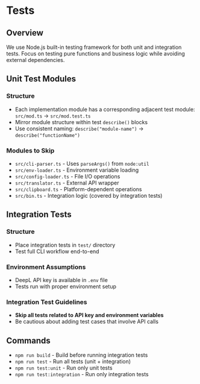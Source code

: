 # Tests

## Overview

We use Node.js built-in testing framework for both unit and integration tests.
Focus on testing pure functions and business logic while avoiding external dependencies.

## Unit Test Modules

### Structure
- Each implementation module has a corresponding adjacent test module: `src/mod.ts` → `src/mod.test.ts`
- Mirror module structure within test `describe()` blocks
- Use consistent naming: `describe("module-name")` → `describe("functionName")`

### Modules to Skip
- `src/cli-parser.ts` - Uses `parseArgs()` from `node:util`
- `src/env-loader.ts` - Environment variable loading
- `src/config-loader.ts` - File I/O operations  
- `src/translator.ts` - External API wrapper
- `src/clipboard.ts` - Platform-dependent operations
- `src/bin.ts` - Integration logic (covered by integration tests)


## Integration Tests

### Structure
- Place integration tests in `test/` directory
- Test full CLI workflow end-to-end

### Environment Assumptions
- DeepL API key is available in `.env` file
- Tests run with proper environment setup

### Integration Test Guidelines
- **Skip all tests related to API key and environment variables**
- Be cautious about adding test cases that involve API calls


## Commands

- `npm run build` - Build before running integration tests
- `npm run test` - Run all tests (unit + integration)
- `npm run test:unit` - Run only unit tests  
- `npm run test:integration` - Run only integration tests
